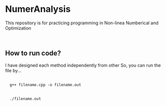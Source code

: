 # NumerAnalysis
<p>This repository is for practicing programming in Non-linea Numberical and Optimization</p>
<br>
<h2>How to run code?</h2>
<p>
  I have designed each method independently from other
  So, you can run the file by...
<br>
<br>
<code>
  g++ filename.cpp -o filename.out
</code>
<br>
<code>
  ./filename.out
</code>
</p>
